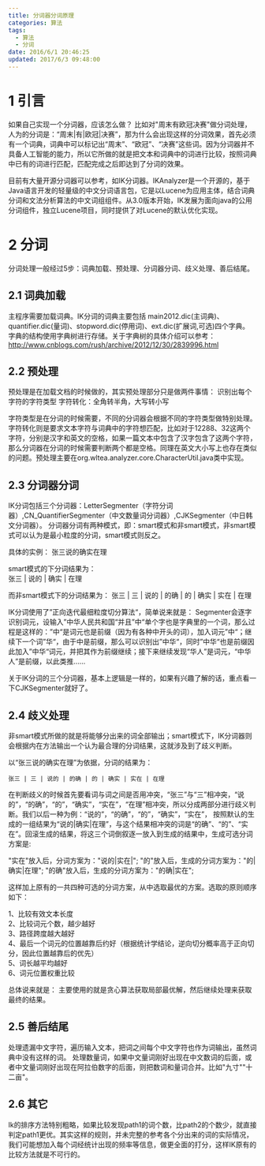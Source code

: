 ```yaml
---
title: 分词器分词原理
categories: 算法
tags: 
  - 算法
  - 分词
date: 2016/6/1 20:46:25
updated: 2017/6/3 09:48:00
---
```


# 1 引言

如果自己实现一个分词器，应该怎么做？ 比如对"周末有欧冠决赛"做分词处理，人为的分词是：“周末|有|欧冠|决赛”，那为什么会出现这样的分词效果，首先必须有一个词典，词典中可以标记出“周末”、“欧冠”、“决赛”这些词。因为分词器并不具备人工智能的能力，所以它所做的就是把文本和词典中的词进行比较，按照词典中已有的词进行匹配，匹配完成之后即达到了分词的效果。

目前有大量开源分词器可以参考，如IK分词器。IKAnalyzer是一个开源的，基于Java语言开发的轻量级的中文分词语言包，它是以Lucene为应用主体，结合词典分词和文法分析算法的中文词组组件。从3.0版本开始，IK发展为面向java的公用分词组件，独立Lucene项目，同时提供了对Lucene的默认优化实现。

# 2 分词

分词处理一般经过5步：词典加载、预处理、分词器分词、歧义处理、善后结尾。

## 2.1 词典加载

主程序需要加载词典。IK分词的词典主要包括 main2012.dic(主词典)、quantifier.dic(量词)、stopword.dic(停用词)、ext.dic(扩展词,可选)四个字典。
字典的结构使用字典树进行存储。关于字典树的具体介绍可以参考：http://www.cnblogs.com/rush/archive/2012/12/30/2839996.html

## 2.2 预处理

预处理是在加载文档的时候做的，其实预处理部分只是做两件事情：
识别出每个字符的字符类型
字符转化：全角转半角，大写转小写

字符类型是在分词的时候需要，不同的分词器会根据不同的字符类型做特别处理。
字符转化则是要求文本字符与词典中的字符想匹配，比如对于12288、32这两个字符，分别是汉字和英文的空格，如果一篇文本中包含了汉字包含了这两个字符，那么分词器在分词的时候需要判断两个都是空格。同理在英文大小写上也存在类似的问题。预处理主要在org.wltea.analyzer.core.CharacterUtil.java类中实现。

## 2.3 分词器分词

IK分词包括三个分词器：LetterSegmenter（字符分词器）,CN_QuantifierSegmenter（中文数量词分词器）,CJKSegmenter（中日韩文分词器）。
分词器分词有两种模式，即：smart模式和非smart模式，非smart模式可以认为是最小粒度的分词，smart模式则反之。

具体的实例：
     张三说的确实在理

smart模式的下分词结果为：  
     张三 | 说的 | 确实 | 在理

而非smart模式下的分词结果为：
     张三 | 三 | 说的 | 的确 | 的 | 确实 | 实在 | 在理

IK分词使用了”正向迭代最细粒度切分算法“，简单说来就是： Segmenter会逐字识别词元，设输入”中华人民共和国“并且”中“单个字也是字典里的一个词，那么过程是这样的：”中“是词元也是前缀（因为有各种中开头的词），加入词元”中“；继续下一个词”华“，由于中是前缀，那么可以识别出”中华“，同时”中华“也是前缀因此加入”中华“词元，并把其作为前缀继续；接下来继续发现“华人”是词元，“中华人”是前缀，以此类推……

关于IK分词的三个分词器，基本上逻辑是一样的，如果有兴趣了解的话，重点看一下CJKSegmenter就好了。

## 2.4 歧义处理

非smart模式所做的就是将能够分出来的词全部输出；smart模式下，IK分词器则会根据内在方法输出一个认为最合理的分词结果，这就涉及到了歧义判断。

以“张三说的确实在理”为依据，分词的结果为：

	张三 | 三 | 说的 | 的确 | 的 | 确实 | 实在 | 在理 

在判断歧义的时候首先要看词与词之间是否用冲突，“张三”与“三”相冲突，“说的”，“的确”，“的”，“确实”，“实在”，“在理”相冲突，所以分成两部分进行歧义判断。我们以后一种为例：“说的”，“的确”，“的”，“确实”，“实在”， 按照默认的生成的一组结果为“说的|确实|在理”，与这个结果相冲突的词是“的确”、“的”、“实在”。回滚生成的结果，将这三个词倒叙逐一放入到生成的结果中，生成可选分词方案是:

"实在"放入后，分词方案为："说的|实在|";
"的"放入后，生成的分词方案为："的|确实|在理";
"的确"放入后，生成的分词方案为："的确|实在";

这样加上原有的一共四种可选的分词方案，从中选取最优的方案。选取的原则顺序如下：

1、比较有效文本长度  
2、比较词元个数，越少越好  
3、路径跨度越大越好  
4、最后一个词元的位置越靠后约好（根据统计学结论，逆向切分概率高于正向切分，因此位置越靠后的优先）  
5、词长越平均越好  
6、词元位置权重比较  

总体说来就是： 主要使用的就是贪心算法获取局部最优解，然后继续处理来获取最终的结果。

## 2.5 善后结尾

处理遗漏中文字符，遍历输入文本，把词之间每个中文字符也作为词输出，虽然词典中没有这样的词。
处理数量词，如果中文量词刚好出现在中文数词的后面，或者中文量词刚好出现在阿拉伯数字的后面，则把数词和量词合并。比如"九寸""十二亩"。


## 2.6 其它

Ik的排序方法特别粗略，如果比较发现path1的词个数，比path2的个数少，就直接判定path1更优。其实这样的规则，并未完整的参考各个分出来的词的实际情况，我们可能想加入每个词经统计出现的频率等信息，做更全面的打分，这样IK原有的比较方法就是不可行的。



